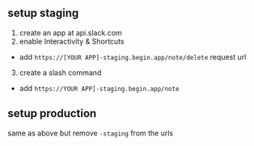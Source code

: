 ## setup staging

1. create an app at api.slack.com
2. enable  Interactivity & Shortcuts 
  - add `https://[YOUR APP]-staging.begin.app/note/delete` request url
3. create a slash command
  - add `https://YOUR APP]-staging.begin.app/note`
  
## setup production

same as above but remove `-staging` from the urls
